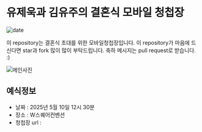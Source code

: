 # 유제욱과 김유주의 결혼식 모바일 청첩장
![date]()

이 repository는 결혼식 초대를 위한 모바일청첩장입니다. 이 repository가 마음에 드신다면 star과 fork 많이 많이 부탁드립니다. 축하 메시지는 pull request로 받습니다. :)


![메인사진](https://github.com/AndersonChoi/wedding-card/raw/master/docs/images/pic2.jpeg)

## 예식정보

* 날짜 : 2025년 5월 10일 12시 30분
* 장소 : W스퀘어컨벤션
* 청첩장 url : 
